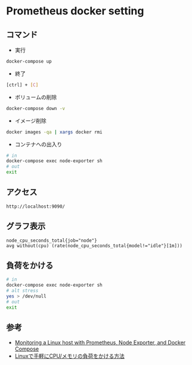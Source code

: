 # Prometheus docker setting

## コマンド

- 実行

```sh
docker-compose up
```

- 終了

```sh
[ctrl] + [C]
```

- ボリュームの削除

```sh
docker-compose down -v
```

- イメージ削除

```sh
docker images -qa | xargs docker rmi
```

- コンテナへの出入り

```sh
# in
docker-compose exec node-exporter sh
# out
exit
```

## アクセス

`http://localhost:9090/`

## グラフ表示

```
node_cpu_seconds_total{job="node"}
avg without(cpu) (rate(node_cpu_seconds_total{model!="idle"}[1m]))
```

## 負荷をかける

```sh
# in
docker-compose exec node-exporter sh
# alt stress
yes > /dev/null
# out
exit
```

## 参考

- [Monitoring a Linux host with Prometheus, Node Exporter, and Docker Compose](https://grafana.com/docs/grafana-cloud/send-data/metrics/metrics-prometheus/prometheus-config-examples/docker-compose-linux/)
- [Linuxで手軽にCPU/メモリの負荷をかける方法](https://qiita.com/keita0322/items/8fba88debe66fa8d2b39)
